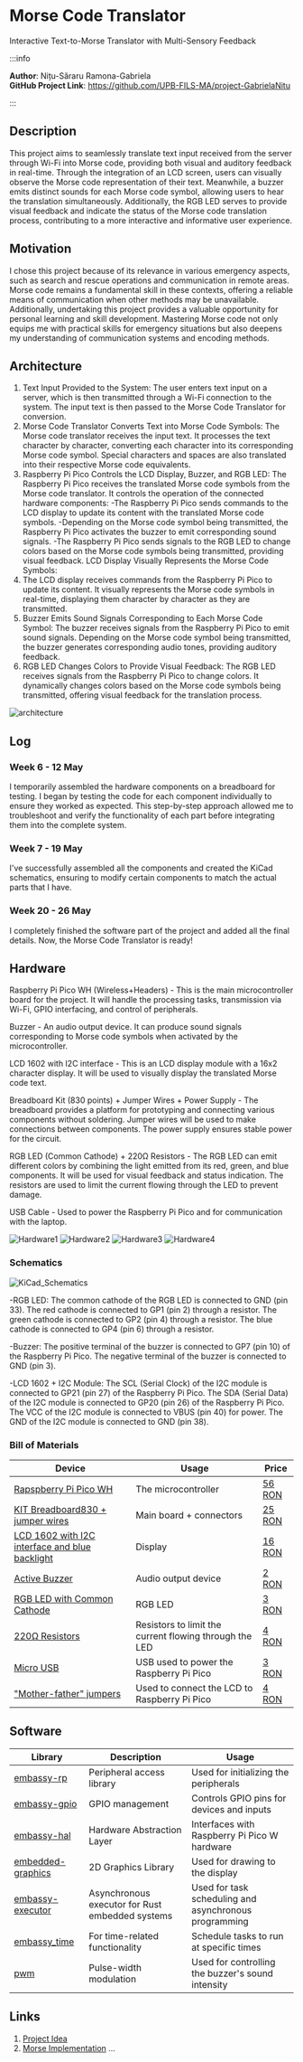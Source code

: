 # Morse Code Translator
Interactive Text-to-Morse Translator with Multi-Sensory Feedback

:::info 

**Author**: Nițu-Săraru Ramona-Gabriela \
**GitHub Project Link**: https://github.com/UPB-FILS-MA/project-GabrielaNitu

:::

## Description

This project aims to seamlessly translate text input received from the server through Wi-Fi into Morse code, providing both visual and auditory feedback in real-time. Through the integration of an LCD screen, users can visually observe the Morse code representation of their text. Meanwhile, a buzzer emits distinct sounds for each Morse code symbol, allowing users to hear the translation simultaneously. Additionally, the RGB LED serves to provide visual feedback and indicate the status of the Morse code translation process, contributing to a more interactive and informative user experience.

## Motivation

I chose this project because of its relevance in various emergency aspects, such as search and rescue operations and communication in remote areas. Morse code remains a fundamental skill in these contexts, offering a reliable means of communication when other methods may be unavailable. Additionally, undertaking this project provides a valuable opportunity for personal learning and skill development. Mastering Morse code not only equips me with practical skills for emergency situations but also deepens my understanding of communication systems and encoding methods.

## Architecture 

1) Text Input Provided to the System: The user enters text input on a server, which is then transmitted through a Wi-Fi connection to the system. The input text is then passed to the Morse Code Translator for conversion.
2) Morse Code Translator Converts Text into Morse Code Symbols: The Morse code translator receives the input text. It processes the text character by character, converting each character into its corresponding Morse code symbol. Special characters and spaces are also translated into their respective Morse code equivalents.
3) Raspberry Pi Pico Controls the LCD Display, Buzzer, and RGB LED: The Raspberry Pi Pico receives the translated Morse code symbols from the Morse code translator. It controls the operation of the connected hardware components:
 -The Raspberry Pi Pico sends commands to the LCD display to update its content with the translated Morse code symbols.
 -Depending on the Morse code symbol being transmitted, the Raspberry Pi Pico activates the buzzer to emit corresponding sound signals.
 -The Raspberry Pi Pico sends signals to the RGB LED to change colors based on the Morse code symbols being transmitted, providing visual feedback.
LCD Display Visually Represents the Morse Code Symbols:
4) The LCD display receives commands from the Raspberry Pi Pico to update its content. It visually represents the Morse code symbols in real-time, displaying them character by character as they are transmitted.
5) Buzzer Emits Sound Signals Corresponding to Each Morse Code Symbol: The buzzer receives signals from the Raspberry Pi Pico to emit sound signals. Depending on the Morse code symbol being transmitted, the buzzer generates corresponding audio tones, providing auditory feedback.
6) RGB LED Changes Colors to Provide Visual Feedback: The RGB LED receives signals from the Raspberry Pi Pico to change colors. It dynamically changes colors based on the Morse code symbols being transmitted, offering visual feedback for the translation process.

 ![architecture](./Architecture.jpg)

## Log

<!-- write every week your progress here -->

### Week 6 - 12 May

I temporarily assembled the hardware components on a breadboard for testing. I began by testing the code for each component individually to ensure they worked as expected. This step-by-step approach allowed me to troubleshoot and verify the functionality of each part before integrating them into the complete system.

### Week 7 - 19 May

I've successfully assembled all the components and created the KiCad schematics, ensuring to modify certain components to match the actual parts that I have.

### Week 20 - 26 May

I completely finished the software part of the project and added all the final details. Now, the Morse Code Translator is ready!

## Hardware

Raspberry Pi Pico WH (Wireless+Headers) - This is the main microcontroller board for the project. It will handle the processing tasks, transmission via Wi-Fi, GPIO interfacing, and control of peripherals.

Buzzer - An audio output device. It can produce sound signals corresponding to Morse code symbols when activated by the microcontroller.

LCD 1602 with I2C interface - This is an LCD display module with a 16x2 character display. It will be used to visually display the translated Morse code text.

Breadboard Kit (830 points) + Jumper Wires + Power Supply - The breadboard provides a platform for prototyping and connecting various components without soldering. Jumper wires will be used to make connections between components. The power supply ensures stable power for the circuit.

RGB LED (Common Cathode) + 220Ω Resistors - The RGB LED can emit different colors by combining the light emitted from its red, green, and blue components. It will be used for visual feedback and status indication. The resistors are used to limit the current flowing through the LED to prevent damage.

USB Cable - Used to power the Raspberry Pi Pico and for communication with the laptop.

![Hardware1](./Hardware1.jpeg)
![Hardware2](./Hardware2.jpeg)
![Hardware3](./Hardware3.jpeg)
![Hardware4](./Hardware4.jpeg)

### Schematics

![KiCad_Schematics](./KiCad_Schematics.png)

-RGB LED:
The common cathode of the RGB LED is connected to GND (pin 33).
The red cathode is connected to GP1 (pin 2) through a resistor.
The green cathode is connected to GP2 (pin 4) through a resistor.
The blue cathode is connected to GP4 (pin 6) through a resistor.

-Buzzer:
The positive terminal of the buzzer is connected to GP7 (pin 10) of the Raspberry Pi Pico.
The negative terminal of the buzzer is connected to GND (pin 3).

-LCD 1602 + I2C Module:
The SCL (Serial Clock) of the I2C module is connected to GP21 (pin 27) of the Raspberry Pi Pico.
The SDA (Serial Data) of the I2C module is connected to GP20 (pin 26) of the Raspberry Pi Pico.
The VCC of the I2C module is connected to VBUS (pin 40) for power.
The GND of the I2C module is connected to GND (pin 38).

### Bill of Materials

<!-- Fill out this table with all the hardware components that you might need.

The format is 
```
| [Device](link://to/device) | This is used ... | [price](link://to/store) |

```

-->

| Device | Usage | Price |
|--------|--------|-------|
| [Rapspberry Pi Pico WH](https://www.raspberrypi.com/documentation/microcontrollers/raspberry-pi-pico.html) | The microcontroller | [56 RON](https://ardushop.ro/ro/home/2819-raspberry-pi-pico-wh.html) |
| [KIT Breadboard830 + jumper wires](https://datasheet.octopart.com/BB830T-BusBoard-datasheet-10603672.pdf) | Main board + connectors | [25 RON](https://ardushop.ro/ro/electronica/163-kit-breadboard830-65xfire-jumper-sursa-alimentare-335v.html?search_query=kit+breadboard&results=171) |
| [LCD 1602 with I2C interface and blue backlight](https://circuitdigest.com/article/16x2-lcd-display-module-pinout-datasheet) | Display | [16 RON](https://www.optimusdigital.ro/ro/optoelectronice-lcd-uri/2894-lcd-cu-interfata-i2c-si-backlight-albastru.html?search_query=lcd+1602+cu+i2c&results=4) |
| [Active Buzzer](https://components101.com/misc/buzzer-pinout-working-datasheet) | Audio output device | [2 RON](https://www.optimusdigital.ro/ro/audio-buzzere/635-buzzer-activ-de-3-v.html?search_query=buzzer+activ&results=18) |
| [RGB LED with Common Cathode](https://www.arabsmakers.com/wp-content/uploads/2017/05/upload-5mm_RGB_led_common_cathode.pdf) | RGB LED | [3 RON](https://ardushop.ro/ro/electronica/271-led-tricolor-cu-catod-comun.html?search_query=led+rgb+cu+catod&results=1488) |
| [220Ω Resistors](https://digchip.com/datasheets/parts/datasheet/1838/CFR-25JB-220R.php) | Resistors to limit the current flowing through the LED | [4 RON](https://ardushop.ro/ro/electronica/211-rezistenta-14w-1-buc.html?search_query=rezistor&results=43) |
| [Micro USB](https://www.mouser.com/pdfdocs/HiroseZX62Datasheet24200011.pdf) | USB used to power the Raspberry Pi Pico | [3 RON](https://www.optimusdigital.ro/ro/cabluri-cabluri-usb/4576-cablu-albastru-micro-usb-50-cm.html?search_query=cablu+micro+usb&results=146) |
| ["Mother-father" jumpers](https://greenchip.com.ua/23-0-204-2.html) | Used to connect the LCD to Raspberry Pi Pico | [4 RON](https://www.optimusdigital.ro/ro/fire-fire-mufate/214-fire-colorate-mama-mama-10p.html?search_query=fire+mama+tata&results=37) |

## Software

| Library | Description | Usage |
|---------|-------------|-------|
| [embassy-rp](https://docs.embassy.dev/embassy-rp/git/rp2040/index.html)| Peripheral access library |Used for initializing the peripherals 
| [embassy-gpio](https://github.com/embassy-rs/embassy) | GPIO management | Controls GPIO pins for devices and inputs |
| [embassy-hal](https://docs.rs/embassy-hal/latest/embassy_hal/) | Hardware Abstraction Layer | Interfaces with Raspberry Pi Pico W hardware |
| [embedded-graphics](https://github.com/embedded-graphics/embedded-graphics) | 2D Graphics Library | Used for drawing to the display |
| [embassy-executor](https://docs.embassy.dev/embassy-executor/git/std/index.html)|Asynchronous executor for Rust embedded systems| Used for task scheduling and asynchronous programming|
| [embassy_time](https://github.com/embassy-rs/embassy) | For time-related functionality | Schedule tasks to run at specific times |
| [pwm](https://datasheets.raspberrypi.org/pico/raspberry-pi-pico-python-sdk.pdf)|Pulse-width modulation |Used for controlling the buzzer's sound intensity |

## Links

<!-- Add a few links that inspired you and that you think you will use for your project -->

1. [Project Idea](https://www.youtube.com/watch?v=Ra924vY9Wa4)
2. [Morse Implementation](https://www.arduino.cc/education/morse-code-project/)
...
